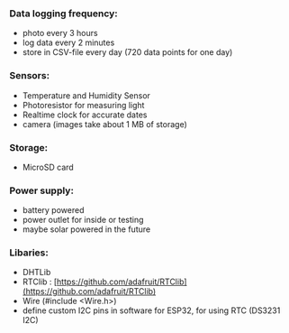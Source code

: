 ### Data logging frequency:
- photo every 3 hours
- log data every 2 minutes
- store in CSV-file every day (720 data points for one day)

### Sensors:
- Temperature and Humidity Sensor
- Photoresistor for measuring light
- Realtime clock for accurate dates
- camera (images take about 1 MB of storage)

### Storage:
- MicroSD card

### Power supply:
- battery powered
- power outlet for inside or testing
- maybe solar powered in the future


### Libaries:
- DHTLib
- RTClib : [https://github.com/adafruit/RTClib](https://github.com/adafruit/RTClib)
- Wire (#include <Wire.h>)
- define custom I2C pins in software for ESP32, for using RTC (DS3231 I2C)